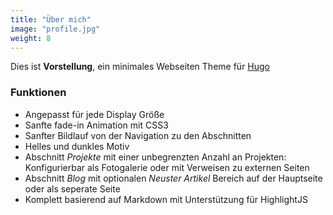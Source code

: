 ```yaml
---
title: "Über mich"
image: "profile.jpg"
weight: 8
---
```


Dies ist **Vorstellung**, ein minimales Webseiten Theme für [Hugo](https://gohugo.io)

### Funktionen

* Angepasst für jede Display Größe
* Sanfte fade-in Animation mit CSS3
* Sanfter Bildlauf von der Navigation zu den Abschnitten
* Helles und dunkles Motiv
* Abschnitt _Projekte_ mit einer unbegrenzten Anzahl an Projekten: Konfigurierbar als Fotogalerie
  oder mit Verweisen zu externen Seiten
* Abschnitt _Blog_ mit optionalen _Neuster Artikel_ Bereich auf der Hauptseite oder als seperate
  Seite
* Komplett basierend auf Markdown mit Unterstützung für HighlightJS
